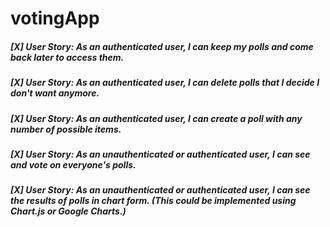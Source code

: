 # votingApp

##### [X] User Story: As an authenticated user, I can keep my polls and come back later to access them.

##### [X] User Story: As an authenticated user, I can delete polls that I decide I don't want anymore.

##### [X] User Story: As an authenticated user, I can create a poll with any number of possible items.

##### [X] User Story: As an unauthenticated or authenticated user, I can see and vote on everyone's polls.

##### [X] User Story: As an unauthenticated or authenticated user, I can see the results of polls in chart form. (This could be implemented using Chart.js or Google Charts.)
